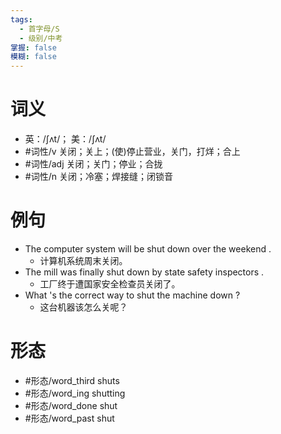 ```yaml
---
tags:
  - 首字母/S
  - 级别/中考
掌握: false
模糊: false
---
```

# 词义
- 英：/ʃʌt/； 美：/ʃʌt/
- #词性/v  关闭；关上；(使)停止营业，关门，打烊；合上
- #词性/adj  关闭；关门；停业；合拢
- #词性/n  关闭；冷塞；焊接缝；闭锁音
# 例句
- The computer system will be shut down over the weekend .
	- 计算机系统周末关闭。
- The mill was finally shut down by state safety inspectors .
	- 工厂终于遭国家安全检查员关闭了。
- What 's the correct way to shut the machine down ?
	- 这台机器该怎么关呢？
# 形态
- #形态/word_third shuts
- #形态/word_ing shutting
- #形态/word_done shut
- #形态/word_past shut
